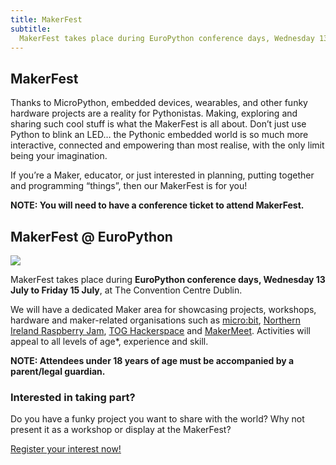 ```yaml
---
title: MakerFest
subtitle:
  MakerFest takes place during EuroPython conference days, Wednesday 13 July to Friday 15 July, at The Convention Centre Dublin. We will have a dedicated Maker area for showcasing projects, workshops, hardware and maker-related organisations
---
```


## MakerFest

Thanks to MicroPython, embedded devices, wearables, and other funky hardware projects are a reality for Pythonistas. Making, exploring and sharing such cool stuff is what the MakerFest is all about.
Don’t just use Python to blink an LED… the Pythonic embedded world is so much more interactive, connected and empowering than most realise, with the only limit being your imagination.

If you’re a Maker, educator, or just interested in planning, putting together and programming “things”, then our MakerFest is for you!

**NOTE: You will need to have a conference ticket to attend MakerFest.**

## MakerFest @ EuroPython

<img src="/img/makerfest.png"  />

MakerFest takes place during **EuroPython conference days, Wednesday 13 July to Friday 15 July**, at The Convention Centre Dublin.

We will have a dedicated Maker area for showcasing projects, workshops, hardware and maker-related organisations such as [micro:bit](https://microbit.org/), [Northern Ireland Raspberry Jam](http://niraspberryjam.com/), [TOG Hackerspace](https://www.tog.ie/) and [MakerMeet](https://www.makermeet.ie/). Activities will appeal to all levels of age\*, experience and skill.

**NOTE: Attendees under 18 years of age must be accompanied by a parent/legal guardian.**

### Interested in taking part?

Do you have a funky project you want to share with the world? Why not present it as a workshop or display at the MakerFest?

<div style={{textAlign: "center"}}>
  <a class="button" href="https://forms.gle/xTdpFJ2rV8iqmMCb9">Register your interest now!</a>
</div>
